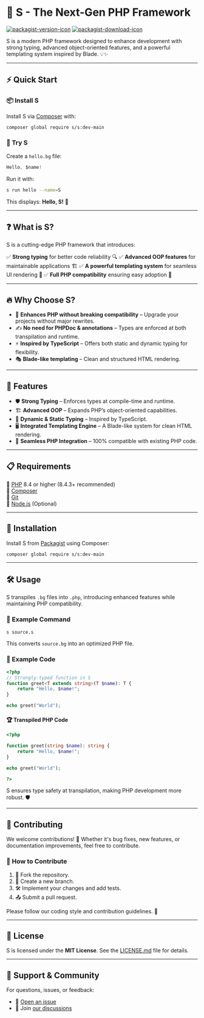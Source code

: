 # 🚀 S - The Next-Gen PHP Framework

[![packagist-version-icon]][packagist-version-link] [![packagist-download-icon]][packagist-download-link]

S is a modern PHP framework designed to enhance development with strong typing, advanced object-oriented features, and a powerful templating system inspired by Blade. 💡✨

---

## ⚡ Quick Start

### 📦 Install S

Install S via [Composer](https://getcomposer.org) with:

```sh
composer global require s/s:dev-main
```

### 🎉 Try S

Create a `hello.bg` file:

```s
Hello, $name!
```

Run it with:

```sh
s run hello --name=S
```

This displays: **Hello, S!** 🎊

---

## ❓ What is S?

S is a cutting-edge PHP framework that introduces:

✅ **Strong typing** for better code reliability 🔍
✅ **Advanced OOP features** for maintainable applications 🏗️
✅ **A powerful templating system** for seamless UI rendering 🎨
✅ **Full PHP compatibility** ensuring easy adoption 🔄

---

## 🔥 Why Choose S?

- 🚀 **Enhances PHP without breaking compatibility** – Upgrade your projects without major rewrites.
- ✍️ **No need for PHPDoc & annotations** – Types are enforced at both transpilation and runtime.
- ⚡ **Inspired by TypeScript** – Offers both static and dynamic typing for flexibility.
- 🎭 **Blade-like templating** – Clean and structured HTML rendering.

---

## 🌟 Features

- 🛡️ **Strong Typing** – Enforces types at compile-time and runtime.
- 🏗️ **Advanced OOP** – Expands PHP’s object-oriented capabilities.
- 🔄 **Dynamic & Static Typing** – Inspired by TypeScript.
- 🖥️ **Integrated Templating Engine** – A Blade-like system for clean HTML rendering.
- 🧩 **Seamless PHP Integration** – 100% compatible with existing PHP code.

---

## 📋 Requirements

🔹 [PHP](https://php.net/) 8.4 or higher (8.4.3+ recommended)  
🔹 [Composer](https://getcomposer.org/)  
🔹 [Git](https://git-scm.com/)  
🔹 [Node.js](https://nodejs.org/) (Optional)  

---

## 🚀 Installation

Install S from [Packagist](https://packagist.org/packages/s/s) using Composer:

```sh
composer global require s/s:dev-main
```

---

## 🛠️ Usage

S transpiles `.bg` files into `.php`, introducing enhanced features while maintaining PHP compatibility.

### 🔧 Example Command

```sh
s source.s
```

This converts `source.bg` into an optimized PHP file.

### 📝 Example Code

```php
<?php
// Strongly-typed function in S
function greet<T extends string>(T $name): T {
    return "Hello, $name!";
}

echo greet("World");
```

#### 🏆 Transpiled PHP Code

```php
<?php

function greet(string $name): string {
    return "Hello, $name!";
}

echo greet("World");

?>
```

S ensures type safety at transpilation, making PHP development more robust. 🛡️

---

## 🤝 Contributing

We welcome contributions! 💖 Whether it's bug fixes, new features, or documentation improvements, feel free to contribute.

### 📌 How to Contribute

1. 🍴 Fork the repository.
2. 🌱 Create a new branch.
3. 🛠️ Implement your changes and add tests.
4. 📤 Submit a pull request.

Please follow our coding style and contribution guidelines. 🙌

---

## 📜 License

S is licensed under the **MIT License**. See the [LICENSE.md](LICENSE.md) file for details.

---

## 💬 Support & Community

For questions, issues, or feedback:

- 🚀 [Open an issue](https://github.com/sdotci/s/issues/new/choose)
- 💬 Join [our discussions](https://github.com/sdotci/s/discussions)

[packagist-version-icon]: https://img.shields.io/packagist/v/s/s
[packagist-version-link]: https://packagist.org/packages/s/s "S Releases"

[packagist-download-icon]: https://img.shields.io/packagist/dt/s/s
[packagist-download-link]: https://packagist.org/packages/s/s "S Downloads"
